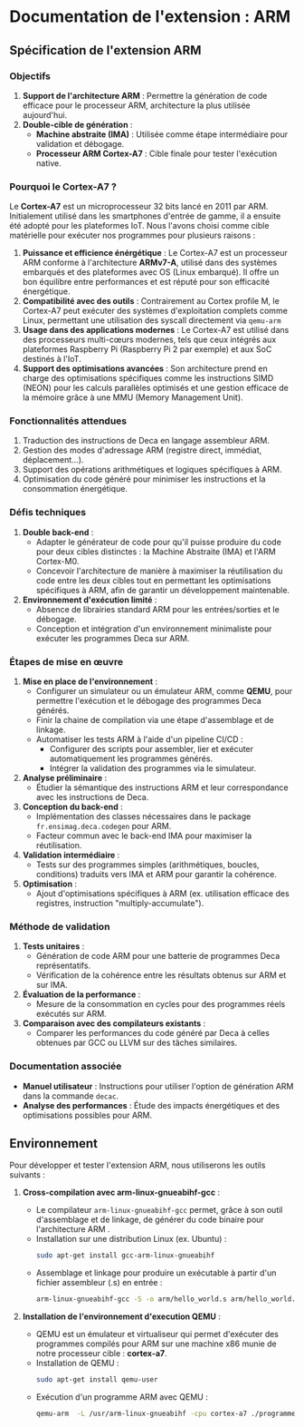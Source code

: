 # Documentation de l'extension : ARM
## Spécification de l'extension ARM

### Objectifs
1. **Support de l'architecture ARM** : Permettre la génération de code efficace pour le processeur ARM, architecture la plus utilisée aujourd'hui.
2. **Double-cible de génération** :
   - **Machine abstraite (IMA)** : Utilisée comme étape intermédiaire pour validation et débogage.
   - **Processeur ARM Cortex-A7** : Cible finale pour tester l'exécution native.

### Pourquoi le Cortex-A7 ?
Le **Cortex-A7** est un microprocesseur 32 bits lancé en 2011 par ARM. Initialement utilisé dans les smartphones d'entrée de gamme, il a ensuite été adopté pour les plateformes IoT. Nous l'avons choisi comme cible matérielle pour exécuter nos programmes pour plusieurs raisons :
1. **Puissance et efficience énérgétique** : Le Cortex-A7 est un processeur ARM conforme à l'architecture **ARMv7-A**, utilisé dans des systèmes embarqués et des plateformes avec OS (Linux embarqué). Il offre un bon équilibre entre performances et est réputé pour son efficacité énergétique.
2. **Compatibilité avec des outils** : Contrairement au Cortex profile M, le Cortex-A7 peut exécuter des systèmes d'exploitation complets comme Linux, permettant une utilisation des syscall directement via `qemu-arm`
4. **Usage dans des applications modernes** : Le Cortex-A7 est utilisé dans des processeurs multi-cœurs modernes, tels que ceux intégrés aux plateformes Raspberry Pi (Raspberry Pi 2 par exemple) et aux SoC destinés à l'IoT.
5. **Support des optimisations avancées** : Son architecture prend en charge des optimisations spécifiques comme les instructions SIMD (NEON) pour les calculs parallèles optimisés et une gestion efficace de la mémoire grâce à une MMU (Memory Management Unit).

### Fonctionnalités attendues
1. Traduction des instructions de Deca en langage assembleur ARM.
2. Gestion des modes d'adressage ARM (registre direct, immédiat, déplacement...).
3. Support des opérations arithmétiques et logiques spécifiques à ARM.
4. Optimisation du code généré pour minimiser les instructions et la consommation énergétique.

### Défis techniques
1. **Double back-end** :
   - Adapter le générateur de code pour qu'il puisse produire du code pour deux cibles distinctes : la Machine Abstraite (IMA) et l'ARM Cortex-M0.
   - Concevoir l'architecture de manière à maximiser la réutilisation du code entre les deux cibles tout en permettant les optimisations spécifiques à ARM, afin de garantir un développement maintenable.
2. **Environnement d'exécution limité** :
   - Absence de librairies standard ARM pour les entrées/sorties et le débogage.
   - Conception et intégration d'un environnement minimaliste pour exécuter les programmes Deca sur ARM.

### Étapes de mise en œuvre
1. **Mise en place de l'environnement** :
   - Configurer un simulateur ou un émulateur ARM, comme **QEMU**, pour permettre l'exécution et le débogage des programmes Deca générés.
   - Finir la chaine de compilation via une étape d'assemblage et de linkage.
   - Automatiser les tests ARM à l'aide d'un pipeline CI/CD :
     - Configurer des scripts pour assembler, lier et exécuter automatiquement les programmes générés.
     - Intégrer la validation des programmes via le simulateur.
2. **Analyse préliminaire** :
   - Étudier la sémantique des instructions ARM et leur correspondance avec les instructions de Deca.
3. **Conception du back-end** :
   - Implémentation des classes nécessaires dans le package `fr.ensimag.deca.codegen` pour ARM.
   - Facteur commun avec le back-end IMA pour maximiser la réutilisation.
4. **Validation intermédiaire** :
   - Tests sur des programmes simples (arithmétiques, boucles, conditions) traduits vers IMA et ARM pour garantir la cohérence.
5. **Optimisation** :
   - Ajout d'optimisations spécifiques à ARM (ex. utilisation efficace des registres, instruction "multiply-accumulate").

### Méthode de validation
1. **Tests unitaires** :
   - Génération de code ARM pour une batterie de programmes Deca représentatifs.
   - Vérification de la cohérence entre les résultats obtenus sur ARM et sur IMA.
2. **Évaluation de la performance** :
   - Mesure de la consommation en cycles pour des programmes réels exécutés sur ARM.
3. **Comparaison avec des compilateurs existants** :
   - Comparer les performances du code généré par Deca à celles obtenues par GCC ou LLVM sur des tâches similaires.

### Documentation associée
- **Manuel utilisateur** : Instructions pour utiliser l'option de génération ARM dans la commande `decac`.
- **Analyse des performances** : Étude des impacts énergétiques et des optimisations possibles pour ARM.



## Environnement 

Pour développer et tester l'extension ARM, nous utiliserons les outils suivants :

1. **Cross-compilation avec arm-linux-gnueabihf-gcc** :
   - Le compilateur `arm-linux-gnueabihf-gcc` permet, grâce à son outil d'assemblage et de linkage, de générer du code binaire pour l'architecture ARM .
   - Installation sur une distribution Linux (ex. Ubuntu) :
     ```sh
     sudo apt-get install gcc-arm-linux-gnueabihf
     ```
   - Assemblage et linkage pour produire un exécutable à partir d'un fichier assembleur (.s) en entrée : 
     ```sh
     arm-linux-gnueabihf-gcc -S -o arm/hello_world.s arm/hello_world.c
     ```


2. **Installation de l'environnement d'execution QEMU** :
   - QEMU est un émulateur et virtualiseur qui permet d'exécuter des programmes compilés pour ARM sur une machine x86 munie de notre processeur cible : **cortex-a7**.
   - Installation de QEMU :
     ```sh
     sudo apt-get install qemu-user
     ```
   - Exécution d'un programme ARM avec QEMU :
     ```sh
     qemu-arm  -L /usr/arm-linux-gnueabihf -cpu cortex-a7 ./programme_arm
     ```